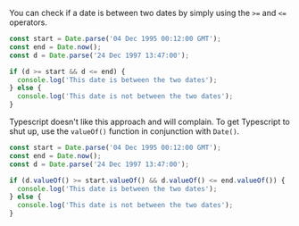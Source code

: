 You can check if a date is between two dates by simply using the `>=` and `<=` operators.

```javascript
const start = Date.parse('04 Dec 1995 00:12:00 GMT');
const end = Date.now();
const d = Date.parse('24 Dec 1997 13:47:00');

if (d >= start && d <= end) {
  console.log('This date is between the two dates');
} else {
  console.log('This date is not between the two dates');
}
```

Typescript doesn't like this approach and will complain.
To get Typescript to shut up, use the `valueOf()` function in conjunction with `Date()`.

```typescript
const start = Date.parse('04 Dec 1995 00:12:00 GMT');
const end = Date.now();
const d = Date.parse('24 Dec 1997 13:47:00');

if (d.valueOf() >= start.valueOf() && d.valueOf() <= end.valueOf()) {
  console.log('This date is between the two dates');
} else {
  console.log('This date is not between the two dates');
}
```
